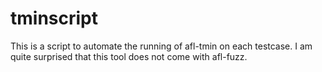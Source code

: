 # tminscript
This is a script to automate the running of afl-tmin on each testcase. I am quite surprised that this tool does not come with afl-fuzz.
